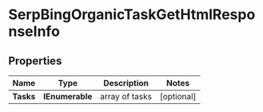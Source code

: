 # SerpBingOrganicTaskGetHtmlResponseInfo


## Properties

| Name | Type | Description | Notes |
|------------ | ------------- | ------------- | -------------|
**Tasks** | **IEnumerable<SerpBingOrganicTaskGetHtmlTaskInfo>** | array of tasks |[optional]|
